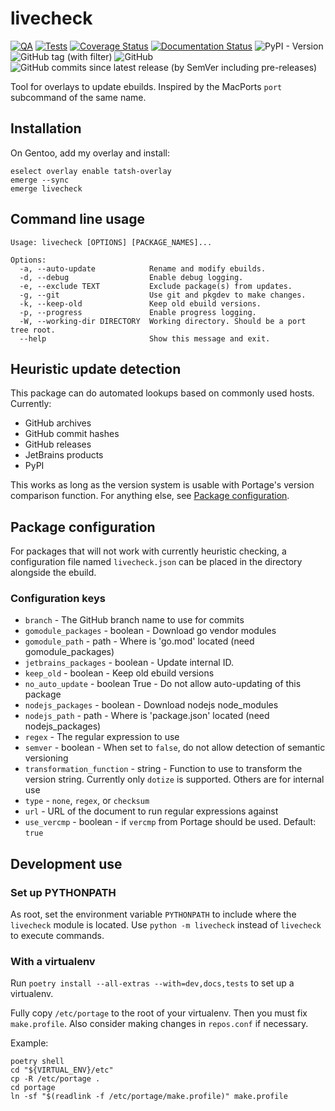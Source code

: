 # livecheck

[![QA](https://github.com/Tatsh/livecheck/actions/workflows/qa.yml/badge.svg)](https://github.com/Tatsh/livecheck/actions/workflows/qa.yml)
[![Tests](https://github.com/Tatsh/livecheck/actions/workflows/tests.yml/badge.svg)](https://github.com/Tatsh/livecheck/actions/workflows/tests.yml)
[![Coverage Status](https://coveralls.io/repos/github/Tatsh/livecheck/badge.svg?branch=master)](https://coveralls.io/github/Tatsh/livecheck?branch=master)
[![Documentation Status](https://readthedocs.org/projects/livecheck/badge/?version=latest)](https://livecheck.readthedocs.io/en/latest/?badge=latest)
![PyPI - Version](https://img.shields.io/pypi/v/portage-livecheck)
![GitHub tag (with filter)](https://img.shields.io/github/v/tag/Tatsh/livecheck)
![GitHub](https://img.shields.io/github/license/Tatsh/livecheck)
![GitHub commits since latest release (by SemVer including pre-releases)](https://img.shields.io/github/commits-since/Tatsh/livecheck/v0.0.13/master)

Tool for overlays to update ebuilds. Inspired by the MacPorts `port` subcommand of the same name.

## Installation

On Gentoo, add my overlay and install:

```shell
eselect overlay enable tatsh-overlay
emerge --sync
emerge livecheck
```

## Command line usage

```plain
Usage: livecheck [OPTIONS] [PACKAGE_NAMES]...

Options:
  -a, --auto-update            Rename and modify ebuilds.
  -d, --debug                  Enable debug logging.
  -e, --exclude TEXT           Exclude package(s) from updates.
  -g, --git                    Use git and pkgdev to make changes.
  -k, --keep-old               Keep old ebuild versions.
  -p, --progress               Enable progress logging.
  -W, --working-dir DIRECTORY  Working directory. Should be a port tree root.
  --help                       Show this message and exit.
```

## Heuristic update detection

This package can do automated lookups based on commonly used hosts. Currently:

- GitHub archives
- GitHub commit hashes
- GitHub releases
- JetBrains products
- PyPI

This works as long as the version system is usable with Portage's version
comparison function. For anything else, see [Package configuration](#package-configuration).

## Package configuration

For packages that will not work with currently heuristic checking, a configuration file named
`livecheck.json` can be placed in the directory alongside the ebuild.

### Configuration keys

- `branch` - The GitHub branch name to use for commits
- `gomodule_packages` - boolean - Download go vendor modules
- `gomodule_path` - path - Where is 'go.mod' located (need gomodule_packages)
- `jetbrains_packages` - boolean - Update internal ID.
- `keep_old` - boolean - Keep old ebuild versions
- `no_auto_update` - boolean True - Do not allow auto-updating of this package
- `nodejs_packages` - boolean - Download nodejs node_modules
- `nodejs_path` - path - Where is 'package.json' located (need nodejs_packages)
- `regex` - The regular expression to use
- `semver` - boolean - When set to `false`, do not allow detection of semantic versioning
- `transformation_function` - string - Function to use to transform the version string. Currently only `dotize` is supported. Others are for internal use
- `type` - `none`, `regex`, or `checksum`
- `url` - URL of the document to run regular expressions against
- `use_vercmp` - boolean - if `vercmp` from Portage should be used. Default: `true`

## Development use

### Set up PYTHONPATH

As root, set the environment variable `PYTHONPATH` to include where the `livecheck` module is
located. Use `python -m livecheck` instead of `livecheck` to execute commands.

### With a virtualenv

Run `poetry install --all-extras --with=dev,docs,tests` to set up a virtualenv.

Fully copy `/etc/portage` to the root of your virtualenv. Then you must fix `make.profile`. Also
consider making changes in `repos.conf` if necessary.

Example:

```shell
poetry shell
cd "${VIRTUAL_ENV}/etc"
cp -R /etc/portage .
cd portage
ln -sf "$(readlink -f /etc/portage/make.profile)" make.profile
```
